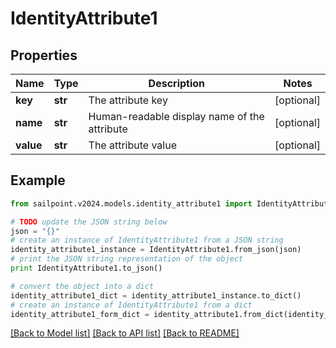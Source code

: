 # IdentityAttribute1


## Properties

Name | Type | Description | Notes
------------ | ------------- | ------------- | -------------
**key** | **str** | The attribute key | [optional] 
**name** | **str** | Human-readable display name of the attribute | [optional] 
**value** | **str** | The attribute value | [optional] 

## Example

```python
from sailpoint.v2024.models.identity_attribute1 import IdentityAttribute1

# TODO update the JSON string below
json = "{}"
# create an instance of IdentityAttribute1 from a JSON string
identity_attribute1_instance = IdentityAttribute1.from_json(json)
# print the JSON string representation of the object
print IdentityAttribute1.to_json()

# convert the object into a dict
identity_attribute1_dict = identity_attribute1_instance.to_dict()
# create an instance of IdentityAttribute1 from a dict
identity_attribute1_form_dict = identity_attribute1.from_dict(identity_attribute1_dict)
```
[[Back to Model list]](../README.md#documentation-for-models) [[Back to API list]](../README.md#documentation-for-api-endpoints) [[Back to README]](../README.md)


